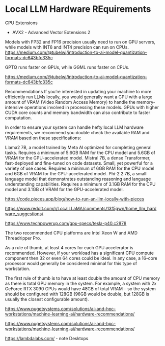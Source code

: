 # Local LLM Hardware REquirements


CPU Extensions
- AVX2 - Advanced Vector Extensions 2


Models with FP32 and FP16 precision usually need to run on GPU servers, while models with INT8 and INT4 precision can run on CPUs.
https://medium.com/@tubelwj/introduction-to-ai-model-quantization-formats-dc643bfc335c


GPTQ runs faster on GPUs, while GGML runs faster on CPUs.

https://medium.com/@tubelwj/introduction-to-ai-model-quantization-formats-dc643bfc335c


Recommendations
If you’re interested in updating your machine to more efficiently run LLMs locally, you would generally want a GPU with a large amount of VRAM (Video Random Access Memory) to handle the memory-intensive operations involved in processing these models. GPUs with higher CUDA core counts and memory bandwidth can also contribute to faster computation.

In order to ensure your system can handle hefty local LLM hardware requirements, we recommend you double check the available RAM and VRAM based on these specifications:

Llama2 7B, a model trained by Meta AI optimized for completing general tasks.
Requires a minimum of 5.6GB RAM for the CPU model and 5.6GB of VRAM for the GPU-accelerated model.
Mistral 7B, a dense Transformer, fast-deployed and fine-tuned on code datasets. Small, yet powerful for a variety of use cases.
Requires a minimum of 6GB RAM for the CPU model and 6GB of VRAM for the GPU-accelerated model.
Phi-2 2.7B, a small language model that demonstrates outstanding reasoning and language understanding capabilities.
Requires a minimum of 3.1GB RAM for the CPU model and 3.1GB of VRAM for the GPU-accelerated model.

https://code.pieces.app/blog/how-to-run-an-llm-locally-with-pieces


https://www.reddit.com/r/LocalLLaMA/comments/13f5gwn/home_llm_hardware_suggestions/


https://www.techpowerup.com/gpu-specs/tesla-p40.c2878 



The two recommended CPU platforms are Intel Xeon W and AMD Threadripper Pro. 

 As a rule of thumb, at least 4 cores for each GPU accelerator is recommended. However, if your workload has a significant CPU compute component then 32 or even 64 cores could be ideal. In any case, a 16-core processor would generally be considered minimal for this type of workstation.

 The first rule of thumb is to have at least double the amount of CPU memory as there is total GPU memory in the system. For example, a system with 2x GeForce RTX 3090 GPUs would have 48GB of total VRAM – so the system should be configured with 128GB (96GB would be double, but 128GB is usually the closest configurable amount).

 https://www.pugetsystems.com/solutions/ai-and-hpc-workstations/machine-learning-ai/hardware-recommendations/ 

 https://www.pugetsystems.com/solutions/ai-and-hpc-workstations/machine-learning-ai/hardware-recommendations/ 

 https://lambdalabs.com/  - note Desktops

 